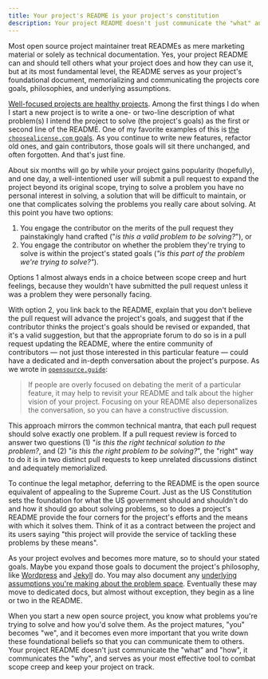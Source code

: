 ```yaml
---
title: Your project's README is your project's constitution
description: Your project README doesn't just communicate the "what" and "how", it communicates the "why", and serves as your most effective tool to combat scope creep and keep your project on track.
---
```


Most open source project maintainer treat READMEs as mere marketing material or solely as technical documentation. Yes, your project README can and should tell others what your project does and how they can use it, but at its most fundamental level, the README serves as your project's foundational document, memorializing and communicating the projects core goals, philosophies, and underlying assumptions.

[Well-focused projects are healthy projects](http://ben.balter.com/2016/07/21/removing-a-feature-is-a-feature/). Among the first things I do when I start a new project is to write a one- or two-line description of what problem(s) I intend the project to solve (the project's goals) as the first or second line of the README. One of my favorite examples of this is [the `choosealicense.com` goals](https://github.com/github/choosealicense.com#immediate-goals). As you continue to write new features, refactor old ones, and gain contributors, those goals will sit there unchanged, and often forgotten. And that's just fine.

About six months will go by while your project gains popularity (hopefully), and one day, a well-intentioned user will submit a pull request to expand the project beyond its original scope, trying to solve a problem you have no personal interest in solving, a solution that will be difficult to maintain, or one that complicates solving the problems you really care about solving. At this point you have two options:

1. You engage the contributor on the merits of the pull request they painstakingly hand crafted ("*is this a valid problem to be solving?*"), or
2. You engage the contributor on whether the problem they're trying to solve is within the project's stated goals (*"is this part of the problem we're trying to solve?"*).

Options 1 almost always ends in a choice between scope creep and hurt feelings, because they wouldn't have submitted the pull request unless it was a problem they were personally facing.

With option 2, you link back to the README, explain that you don't believe the pull request will advance the project's goals, and suggest that if the contributor thinks the project's goals should be revised or expanded, that it's a valid suggestion, but that the appropriate forum to do so is in a pull request updating the README, where the entire community of contributors — not just those interested in this particular feature — could have a dedicated and in-depth conversation about the project's purpose. As we wrote in [`opensource.guide`](https://opensource.guide/building-community/#treat-your-readme-as-a-constitution):

> If people are overly focused on debating the merit of a particular feature, it may help to revisit your README and talk about the higher vision of your project. Focusing on your README also depersonalizes the conversation, so you can have a constructive discussion.

This approach mirrors the common technical mantra, that each pull request should solve exactly one problem. If a pull request review is forced to answer two questions (1) "*is this the right technical solution to the problem?*, and (2) "*is this the right problem to be solving?*", the "right" way to do it is in two distinct pull requests to keep unrelated discussions distinct and adequately memorialized.

To continue the legal metaphor, deferring to the README is the open source equivalent of appealing to the Supreme Court. Just as the US Constitution sets the foundation for what the US government should and shouldn't do and how it should go about solving problems, so to does a project's README provide the four corners for the project's efforts and the means with which it solves them. Think of it as a contract between the project and its users saying "this project will provide the service of tackling these problems by these means".

As your project evolves and becomes more mature, so to should your stated goals. Maybe you expand those goals to document the project's philosophy, like [Wordpress](https://wordpress.org/about/philosophy/) and [Jekyll](https://jekyllrb.com/philosophy.html) do. You may also document any [underlying assumptions you're making about the problem space](https://github.com/benbalter/licensee/blob/master/docs/what-we-look-at.md#huh-why-dont-you-look-at-x). Eventually these may move to dedicated docs, but almost without exception, they begin as a line or two in the README.

When you start a new open source project, you know what problems you're trying to solve and how you'd solve them. As the project matures, "you" becomes "we", and it becomes even more important that you write down these foundational beliefs so that you can communicate them to others. Your project README doesn't just communicate the "what" and "how", it communicates the "why", and serves as your most effective tool to combat scope creep and keep your project on track.
